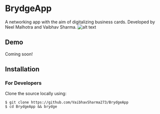 # BrydgeApp
 
A networking app with the aim of digitalizing business cards. Developed by Neel Malhotra and Vaibhav Sharma.
![alt text](https://https://github.com/VaibhavSharma273/BrydgeApp/blob/master/Sample/Manage%20Contacts.png)

## Demo
Coming soon!

## Installation
### For Developers
Clone the source locally using:
```
$ git clone https://github.com/VaibhavSharma273/BrydgeApp
$ cd BrydgeApp && brydge
```
